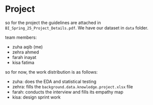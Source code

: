 # Project
so for the project the guidelines are attached in `BI_Spring_25_Project_Details.pdf`. We have our dataset in `data` folder. 

team members:
- zuha aqib (me)
- zehra ahmed
- farah inayat
- kisa fatima

so for now, the work distribution is as follows:
- zuha: does the EDA and statistical testing
- zehra: fills the `background.data.knowledge.project.xlsx` file
- farah: conducts the interview and fills its empathy map
- kisa: design sprint work